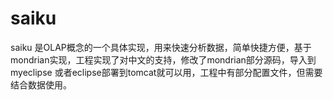 # saiku
saiku 是OLAP概念的一个具体实现，用来快速分析数据，简单快捷方便，基于mondrian实现，工程实现了对中文的支持，修改了mondrian部分源码，导入到myeclipse
或者eclipse部署到tomcat就可以用，工程中有部分配置文件，但需要结合数据使用。
